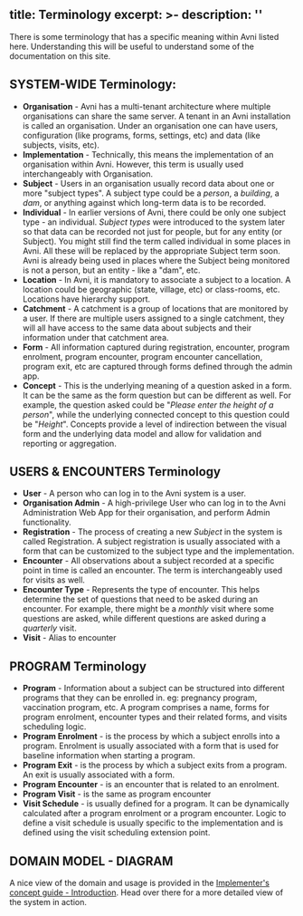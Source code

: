title: Terminology
excerpt: >-
  description: ''
---
There is some terminology that has a specific meaning within Avni listed here. Understanding this will be useful to understand some of the documentation on this site. 

## SYSTEM-WIDE Terminology:

* **Organisation** - Avni has a multi-tenant architecture where multiple organisations can share the same server. A tenant in an Avni installation is called an organisation. Under an organisation one can have users, configuration (like programs, forms, settings, etc) and data (like subjects, visits, etc). 
* **Implementation** - Technically, this means the implementation of an organisation within Avni. However, this term is usually used interchangeably with Organisation. 
* **Subject** - Users in an organisation usually record data about one or more "subject types". A subject type could be a *person*, a *building*, a *dam*, or anything against which long-term data is to be recorded. 
* **Individual** - In earlier versions of Avni, there could be only one subject type - an individual. *Subject types* were introduced to the system later so that data can be recorded not just for people, but for any entity (or Subject). You might still find the term called individual in some places in Avni. All these will be replaced by the appropriate Subject term soon. Avni is already being used in places where the Subject being monitored is not a person, but an entity - like a "dam", etc. 
* **Location** - In Avni, it is mandatory to associate a subject to a location. A location could be geographic (state, village, etc) or class-rooms, etc. Locations have hierarchy support. 
* **Catchment** - A catchment is a group of locations that are monitored by a user. If there are multiple users assigned to a single catchment, they will all have access to the same data about subjects and their information under that catchment area. 
* **Form** - All information captured during registration, encounter, program enrolment, program encounter, program encounter cancellation, program exit, etc are captured through forms defined through the admin app. 
* **Concept** - This is the underlying meaning of a question asked in a form. It can be the same as the form question but can be different as well. For example, the question asked could be "*Please enter the height of a person*", while the underlying connected concept to this question could be "*Height*". Concepts provide a level of indirection between the visual form and the underlying data model and allow for validation and reporting or aggregation.

## USERS & ENCOUNTERS Terminology

* **User** - A person who can log in to the Avni system is a user. 
* **Organisation Admin** - A high-privilege User who can log in to the Avni Administration Web App for their organisation, and perform Admin functionality. 
* **Registration** - The process of creating a new *Subject* in the system is called Registration. A subject registration is usually associated with a form that can be customized to the subject type and the implementation. 
* **Encounter** - All observations about a subject recorded at a specific point in time is called an encounter. The term is interchangeably used for visits as well. 
* **Encounter Type** - Represents the type of encounter. This helps determine the set of questions that need to be asked during an encounter. For example, there might be a *monthly* visit where some questions are asked, while different questions are asked during a *quarterly* visit. 
* **Visit** - Alias to encounter

## PROGRAM Terminology

* **Program** - Information about a subject can be structured into different programs that they can be enrolled in. eg: pregnancy program, vaccination program, etc. A program comprises a name, forms for program enrolment, encounter types and their related forms, and visits scheduling logic. 
* **Program Enrolment** - is the process by which a subject enrolls into a program. Enrolment is usually associated with a form that is used for baseline information when starting a program. 
* **Program Exit** - is the process by which a subject exits from a program. An exit is usually associated with a form. 
* **Program Encounter** - is an encounter that is related to an enrolment. 
* **Program Visit** - is the same as program encounter
* **Visit Schedule** - is usually defined for a program. It can be dynamically calculated after a program enrolment or a program encounter. Logic to define a visit schedule is usually specific to the implementation and is defined using the visit scheduling extension point. 

## DOMAIN MODEL - DIAGRAM

A nice view of the domain and usage is provided in the [Implementer's concept guide - Introduction](doc:implementers-concept-guide-introduction). Head over there for a more detailed view of the system in action.
